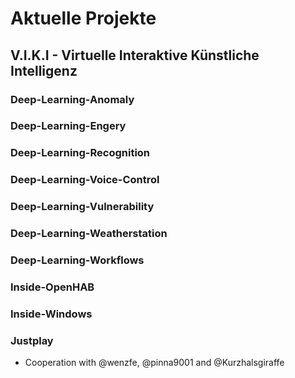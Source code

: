 # Aktuelle Projekte
## V.I.K.I - Virtuelle Interaktive Künstliche Intelligenz
### Deep-Learning-Anomaly
### Deep-Learning-Engery
### Deep-Learning-Recognition
### Deep-Learning-Voice-Control
### Deep-Learning-Vulnerability
### Deep-Learning-Weatherstation
### Deep-Learning-Workflows
### Inside-OpenHAB
### Inside-Windows
### Justplay
- Cooperation with @wenzfe, @pinna9001 and @Kurzhalsgiraffe

<!--
**fotox/fotox** is a ✨ _special_ ✨ repository because its `README.md` (this file) appears on your GitHub profile.

Here are some ideas to get you started:

- 🔭 I’m currently working on ...
- 🌱 I’m currently learning ...
- 👯 I’m looking to collaborate on ...
- 🤔 I’m looking for help with ...
- 💬 Ask me about ...
- 📫 How to reach me: ...
- 😄 Pronouns: ...
- ⚡ Fun fact: ...
-->
